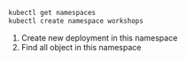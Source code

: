 ```sh
kubectl get namespaces
kubectl create namespace workshops
```

1. Create new deployment in this namespace
2. Find all object in this namespace

